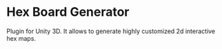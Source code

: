 # Hex Board Generator

Plugin for Unity 3D. It allows to generate highly customized 2d interactive hex maps.